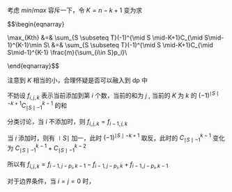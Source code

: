 
考虑 $min/max$ 容斥一下，令 $K=n-k+1$ 变为求

$$\begin{eqnarray}

\max_{Kth} &=& \sum_{S \subseteq T}(-1)^{\mid S \mid-K+1}C_{\mid S\mid-1}^{K-1}\min S\\
&=& \sum_{S \subseteq T}(-1)^{\mid S \mid-K+1}C_{\mid S\mid-1}^{K-1} \frac{m}{\sum_{i\in S}p_i}\\

\end{eqnarray}$$

注意到 $K$ 相当的小，合理怀疑是否可以融入到 dp 中

不妨设 $f_{i,j,k}$ 表示当前添加到第 $i$ 个数，当前的和为 $j$ , 当前的 $K$ 为 $k$ 的 $(-1)^{\mid S \mid -k+1}C_{\mid S \mid -1}^{k-1}$ 的和

分类讨论，当 $i$ 不添加时，则 $f_{i,j,k}=f_{i-1,j,k}$

当 $i$ 添加时，则有 $\mid S \mid$ 加一，此时 $(-1)^{\mid S \mid-k+1}$ 取反，此时的 $C_{\mid S \mid -1}^{k-1}$  变化为 $C_{\mid S \mid -1}^{k-1}+C_{\mid S \mid -1}^{k-2}$
 
所以有 $f_{i,j,k}=f_{i-1,j-p_i,k-1} -f_{i-1,j-p_i,k}+f_{i-1,j-p_i,k-1}$

对于边界条件，当 $i=j=0$ 时，

